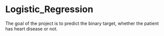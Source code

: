 # Logistic_Regression
The goal of the project is to predict the binary target, whether the patient has heart disease or not.
